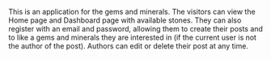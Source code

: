 This is an application for the gems and minerals. The visitors can view the Home page and Dashboard page with available stones. They can also register with an email and password, allowing them to create their posts and to like a gems and minerals they are interested in (if the current user is not the author of the post). Authors can edit or delete their post at any time.
